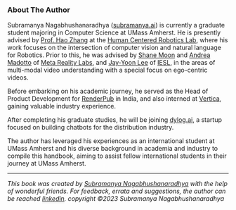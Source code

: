 ### About The Author

Subramanya Nagabhushanaradhya ([subramanya.ai](https://subramanya.ai)) is currently a graduate student majoring in Computer Science at UMass Amherst. He is presently advised by [Prof. Hao Zhang](https://hcr.cs.umass.edu/people/hzhang) at the [Human Centered Robotics Lab](https://hcr.cs.umass.edu), where his work focuses on the intersection of computer vision and natural language for Robotics. Prior to this, he was advised by [Shane Moon](https://shanemoon.com) and [Andrea Madotto](https://andreamad8.github.io/) of [Meta Reality Labs](https://about.meta.com/realitylabs/), and [Jay-Yoon Lee](https://leejayyoon.github.io/) of [IESL](https://www.iesl.cs.umass.edu), in the areas of multi-modal video understanding with a special focus on ego-centric videos.

Before embarking on his academic journey, he served as the Head of Product Development for [RenderPub](https://www.renderpub.com) in India, and also interned at [Vertica](https://www.vertica.com), gaining valuable industry experience.

After completing his graduate studies, he will be joining [dylog.ai](https://www.dylog.ai), a startup focused on building chatbots for the distribution industry.

The author has leveraged his experiences as an international student at UMass Amherst and his diverse background in academia and industry to compile this handbook, aiming to assist fellow international students in their journey at UMass Amherst.

---
*This book was created by [Subramanya Nagabhushanaradhya](https://subramanya.ai) with the help of wonderful friends. For feedback, errata and suggestions, the author can be reached [linkedin](https://www.linkedin.com/in/nsubramanya). copyright ©2023 Subramanya Nagabhushanaradhya*